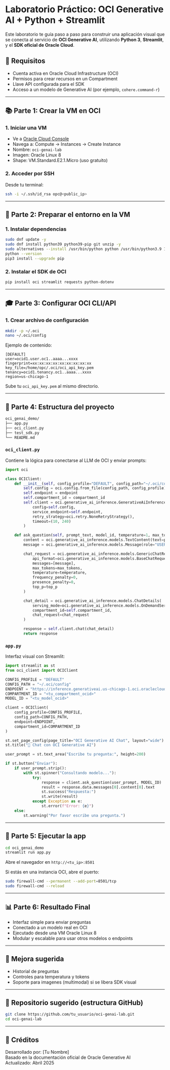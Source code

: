 # Laboratorio Práctico: OCI Generative AI + Python + Streamlit

Este laboratorio te guía paso a paso para construir una aplicación visual que se conecta al servicio de **OCI Generative AI**, utilizando **Python 3**, **Streamlit**, y el **SDK oficial de Oracle Cloud**.

## 🔹 Requisitos

- Cuenta activa en Oracle Cloud Infrastructure (OCI)
- Permisos para crear recursos en un Compartment
- Llave API configurada para el SDK
- Acceso a un modelo de Generative AI (por ejemplo, `cohere.command-r`)

---

## 📚 Parte 1: Crear la VM en OCI

### 1. Iniciar una VM
- Ve a [Oracle Cloud Console](https://cloud.oracle.com/)
- Navega a: Compute → Instances → Create Instance
- Nombre: `oci-genai-lab`
- Imagen: Oracle Linux 8
- Shape: VM.Standard.E2.1.Micro (uso gratuito)

### 2. Acceder por SSH
Desde tu terminal:
```bash
ssh -i ~/.ssh/id_rsa opc@<public_ip>
```

---

## 📅 Parte 2: Preparar el entorno en la VM

### 1. Instalar dependencias
```bash
sudo dnf update -y
sudo dnf install python39 python39-pip git unzip -y
sudo alternatives --install /usr/bin/python python /usr/bin/python3.9 1
python --version
pip3 install --upgrade pip
```

### 2. Instalar el SDK de OCI
```bash
pip install oci streamlit requests python-dotenv
```

---

## 🎓 Parte 3: Configurar OCI CLI/API

### 1. Crear archivo de configuración
```bash
mkdir -p ~/.oci
nano ~/.oci/config
```
Ejemplo de contenido:
```
[DEFAULT]
user=ocid1.user.oc1..aaaa...xxxx
fingerprint=xx:xx:xx:xx:xx:xx:xx:xx:xx
key_file=/home/opc/.oci/oci_api_key.pem
tenancy=ocid1.tenancy.oc1..aaaa...xxxx
region=us-chicago-1
```

Sube tu `oci_api_key.pem` al mismo directorio.

---

## 📂 Parte 4: Estructura del proyecto

```bash
oci_genai_demo/
├── app.py
├── oci_client.py
├── test_sdk.py
└── README.md
```

### `oci_client.py`
Contiene la lógica para conectarse al LLM de OCI y enviar prompts:
```python
import oci

class OCIClient:
    def __init__(self, config_profile="DEFAULT", config_path="~/.oci/config", endpoint=None, compartment_id=None):
        self.config = oci.config.from_file(config_path, config_profile)
        self.endpoint = endpoint
        self.compartment_id = compartment_id
        self.client = oci.generative_ai_inference.GenerativeAiInferenceClient(
            config=self.config,
            service_endpoint=self.endpoint,
            retry_strategy=oci.retry.NoneRetryStrategy(),
            timeout=(10, 240)
        )

    def ask_question(self, prompt_text, model_id, temperature=1, max_tokens=600, top_p=0.75):
        content = oci.generative_ai_inference.models.TextContent(text=prompt_text)
        message = oci.generative_ai_inference.models.Message(role="USER", content=[content])

        chat_request = oci.generative_ai_inference.models.GenericChatRequest(
            api_format=oci.generative_ai_inference.models.BaseChatRequest.API_FORMAT_GENERIC,
            messages=[message],
            max_tokens=max_tokens,
            temperature=temperature,
            frequency_penalty=0,
            presence_penalty=0,
            top_p=top_p
        )

        chat_detail = oci.generative_ai_inference.models.ChatDetails(
            serving_mode=oci.generative_ai_inference.models.OnDemandServingMode(model_id=model_id),
            compartment_id=self.compartment_id,
            chat_request=chat_request
        )

        response = self.client.chat(chat_detail)
        return response
```

### `app.py`
Interfaz visual con Streamlit:
```python
import streamlit as st
from oci_client import OCIClient

CONFIG_PROFILE = "DEFAULT"
CONFIG_PATH = "~/.oci/config"
ENDPOINT = "https://inference.generativeai.us-chicago-1.oci.oraclecloud.com"
COMPARTMENT_ID = "<tu_compartment_ocid>"
MODEL_ID = "<tu_model_ocid>"

client = OCIClient(
    config_profile=CONFIG_PROFILE,
    config_path=CONFIG_PATH,
    endpoint=ENDPOINT,
    compartment_id=COMPARTMENT_ID
)

st.set_page_config(page_title="OCI Generative AI Chat", layout="wide")
st.title("🧐 Chat con OCI Generative AI")

user_prompt = st.text_area("Escribe tu pregunta:", height=200)

if st.button("Enviar"):
    if user_prompt.strip():
        with st.spinner("Consultando modelo..."):
            try:
                response = client.ask_question(user_prompt, MODEL_ID)
                result = response.data.messages[0].content[0].text
                st.success("Respuesta:")
                st.write(result)
            except Exception as e:
                st.error(f"Error: {e}")
    else:
        st.warning("Por favor escribe una pregunta.")
```

---

## 🔄 Parte 5: Ejecutar la app

```bash
cd oci_genai_demo
streamlit run app.py
```
Abre el navegador en `http://<tu_ip>:8501`

Si estás en una instancia OCI, abre el puerto:
```bash
sudo firewall-cmd --permanent --add-port=8501/tcp
sudo firewall-cmd --reload
```

---

## 📊 Parte 6: Resultado Final

- Interfaz simple para enviar preguntas
- Conectado a un modelo real en OCI
- Ejecutado desde una VM Oracle Linux 8
- Modular y escalable para usar otros modelos o endpoints

---

## 🌟 Mejora sugerida

- Historial de preguntas
- Controles para temperatura y tokens
- Soporte para imagenes (multimodal) si se libera SDK visual

---

## 🔗 Repositorio sugerido (estructura GitHub)

```bash
git clone https://github.com/tu_usuario/oci-genai-lab.git
cd oci-genai-lab
```

---

## 📅 Créditos

Desarrollado por: [Tu Nombre]  
Basado en la documentación oficial de Oracle Generative AI  
Actualizado: Abril 2025

